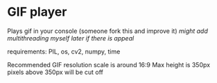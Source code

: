 # GIF player
Plays gif in your console (someone fork this and improve it)
*might add multithreading myself later if there is appeal*

requirements: PIL, os, cv2, numpy, time

Recommended GIF resolution scale is around 16:9
Max height is 350px pixels above 350px will be cut off
